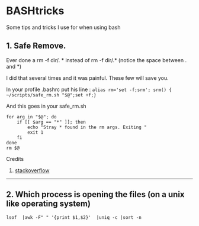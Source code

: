 # BASHtricks
Some tips and tricks I use for when using bash

## 1. Safe Remove.
  Ever done a rm -f dir/. *  instead of rm -f dir/.* (notice the space between . and *)
  
  I did that several times and it was painful. These few will save you.
  
  In your profile .bashrc
    put his line :   ```alias rm='set -f;srm'; srm() { ~/scripts/safe_rm.sh "$@";set +f;}```
    
   And this goes in your safe_rm.sh
   
```   #!/bin/sh
for arg in "$@"; do
    if [[ $arg == "*" ]]; then
        echo "Stray * found in the rm args. Exiting "
        exit 1
    fi
done
rm $@
```

Credits 
  1. [stackoverflow]( http://stackoverflow.com/questions/11456403/stop-shell-wildcard-character-expansion)
---

## 2. Which process is opening the files (on a unix like operating system)
```
lsof  |awk -F" " '{print $1,$2}'  |uniq -c |sort -n
```
